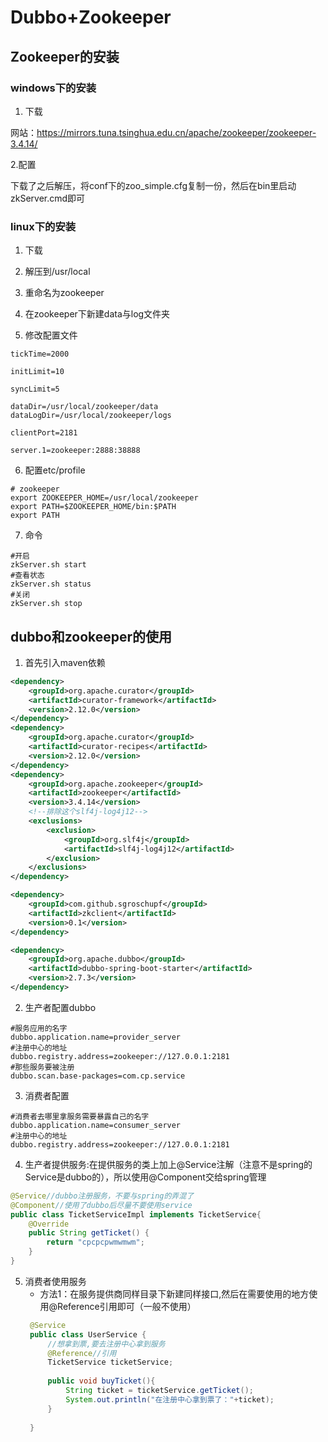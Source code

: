 # Dubbo+Zookeeper

## Zookeeper的安装
### windows下的安装

1. 下载

网站：https://mirrors.tuna.tsinghua.edu.cn/apache/zookeeper/zookeeper-3.4.14/

2.配置

下载了之后解压，将conf下的zoo_simple.cfg复制一份，然后在bin里启动zkServer.cmd即可

### linux下的安装

1. 下载

2. 解压到/usr/local

3. 重命名为zookeeper

4. 在zookeeper下新建data与log文件夹

5. 修改配置文件
```properties
tickTime=2000

initLimit=10

syncLimit=5

dataDir=/usr/local/zookeeper/data
dataLogDir=/usr/local/zookeeper/logs

clientPort=2181

server.1=zookeeper:2888:38888
```

6. 配置etc/profile
```properties
# zookeeper
export ZOOKEEPER_HOME=/usr/local/zookeeper
export PATH=$ZOOKEEPER_HOME/bin:$PATH
export PATH
```

7. 命令
```shell script
#开启
zkServer.sh start
#查看状态
zkServer.sh status
#关闭
zkServer.sh stop
```

## dubbo和zookeeper的使用
1. 首先引入maven依赖
```xml
<dependency>
    <groupId>org.apache.curator</groupId>
    <artifactId>curator-framework</artifactId>
    <version>2.12.0</version>
</dependency>
<dependency>
    <groupId>org.apache.curator</groupId>
    <artifactId>curator-recipes</artifactId>
    <version>2.12.0</version>
</dependency>
<dependency>
    <groupId>org.apache.zookeeper</groupId>
    <artifactId>zookeeper</artifactId>
    <version>3.4.14</version>
    <!--排除这个slf4j-log4j12-->
    <exclusions>
        <exclusion>
            <groupId>org.slf4j</groupId>
            <artifactId>slf4j-log4j12</artifactId>
        </exclusion>
    </exclusions>
</dependency>

<dependency>
    <groupId>com.github.sgroschupf</groupId>
    <artifactId>zkclient</artifactId>
    <version>0.1</version>
</dependency>

<dependency>
    <groupId>org.apache.dubbo</groupId>
    <artifactId>dubbo-spring-boot-starter</artifactId>
    <version>2.7.3</version>
</dependency>
```

2. 生产者配置dubbo
```properties
#服务应用的名字
dubbo.application.name=provider_server
#注册中心的地址
dubbo.registry.address=zookeeper://127.0.0.1:2181
#那些服务要被注册
dubbo.scan.base-packages=com.cp.service
```

3. 消费者配置
```properties
#消费者去哪里拿服务需要暴露自己的名字
dubbo.application.name=consumer_server
#注册中心的地址
dubbo.registry.address=zookeeper://127.0.0.1:2181
```

4. 生产者提供服务:在提供服务的类上加上@Service注解（注意不是spring的Service是dubbo的），所以使用@Component交给spring管理
```java
@Service//dubbo注册服务，不要与spring的弄混了
@Component//使用了dubbo后尽量不要使用service
public class TicketServiceImpl implements TicketService{
    @Override
    public String getTicket() {
        return "cpcpcpwmwmwm";
    }
}
```

5. 消费者使用服务
   - 方法1：在服务提供商同样目录下新建同样接口,然后在需要使用的地方使用@Reference引用即可（一般不使用）
   ```java
    @Service
    public class UserService {
        //想拿到票,要去注册中心拿到服务
        @Reference//引用
        TicketService ticketService;
    
        public void buyTicket(){
            String ticket = ticketService.getTicket();
            System.out.println("在注册中心拿到票了："+ticket);
        }
    
    }
   ```